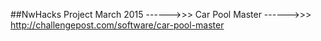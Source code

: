 ##NwHacks Project March 2015 
------>>> Car Pool Master 
------>>>  http://challengepost.com/software/car-pool-master
